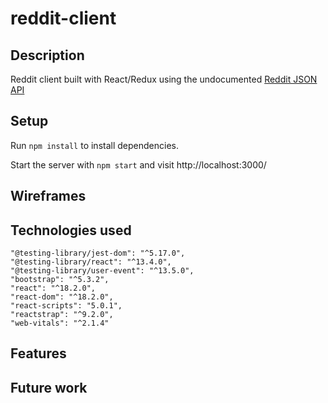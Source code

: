 # reddit-client
## Description
Reddit client built with React/Redux using the undocumented [Reddit JSON API](https://github.com/reddit-archive/reddit/wiki/JSON) 

## Setup

Run `npm install` to install dependencies.

Start the server with `npm start` and visit http://localhost:3000/


## Wireframes


## Technologies used
    "@testing-library/jest-dom": "^5.17.0",
    "@testing-library/react": "^13.4.0",
    "@testing-library/user-event": "^13.5.0",
    "bootstrap": "^5.3.2",
    "react": "^18.2.0",
    "react-dom": "^18.2.0",
    "react-scripts": "5.0.1",
    "reactstrap": "^9.2.0",
    "web-vitals": "^2.1.4"


## Features


## Future work

